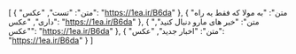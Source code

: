 [
  {
    "متن": "تست",
    "عکس": "https://1ea.ir/B6da"
  },
  {
    "متن": "به مولا که فقط یه راه داری",
    "عکس": "https://1ea.ir/B6da"
  },
  {
    "متن": "خبر های مارو دنبال کنید",
    "عکس": "https://1ea.ir/B6da"
  },
  {
    "متن": "اخبار جدید",
    "عکس": "https://1ea.ir/B6da"
  }
]